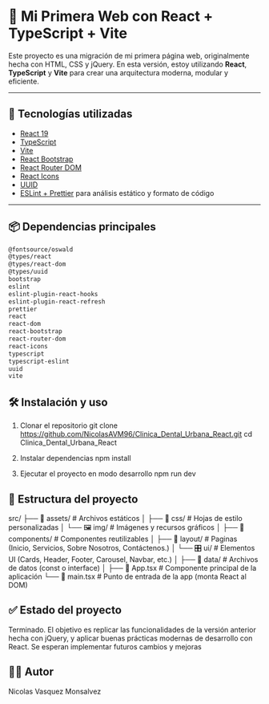 # 🧩 Mi Primera Web con React + TypeScript + Vite

Este proyecto es una migración de mi primera página web, originalmente hecha con HTML, CSS y jQuery. En esta versión, estoy utilizando **React**, **TypeScript** y **Vite** para crear una arquitectura moderna, modular y eficiente.

---

## 🚀 Tecnologías utilizadas

- [React 19](https://react.dev/)
- [TypeScript](https://www.typescriptlang.org/)
- [Vite](https://vitejs.dev/)
- [React Bootstrap](https://react-bootstrap.github.io/)
- [React Router DOM](https://reactrouter.com/)
- [React Icons](https://react-icons.github.io/react-icons/)
- [UUID](https://github.com/uuidjs/uuid)
- [ESLint + Prettier](https://eslint.org/) para análisis estático y formato de código

---

## 📦 Dependencias principales

```bash
@fontsource/oswald
@types/react
@types/react-dom
@types/uuid
bootstrap
eslint
eslint-plugin-react-hooks
eslint-plugin-react-refresh
prettier
react
react-dom
react-bootstrap
react-router-dom
react-icons
typescript
typescript-eslint
uuid
vite
```

## 🛠️ Instalación y uso
1. Clonar el repositorio
git clone https://github.com/NicolasAVM96/Clinica_Dental_Urbana_React.git
cd Clinica_Dental_Urbana_React

2. Instalar dependencias
npm install

3. Ejecutar el proyecto en modo desarrollo
npm run dev

## 📁 Estructura del proyecto
src/
├── 📁 assets/          # Archivos estáticos
│   ├── 🎨 css/         # Hojas de estilo personalizadas
│   └── 🖼️ img/         # Imágenes y recursos gráficos
│
├── 📁 components/      # Componentes reutilizables
│   ├── 🧩 layout/      # Paginas (Inicio, Servicios, Sobre Nosotros, Contáctenos.)
│   └── 🎛️ ui/          # Elementos UI (Cards, Header, Footer, Carousel, Navbar, etc.)
│
├── 📁 data/            # Archivos de datos (const o interface)
│
├── 🧠 App.tsx          # Componente principal de la aplicación
└── 🚀 main.tsx         # Punto de entrada de la app (monta React al DOM)


## ✅ Estado del proyecto
Terminado. El objetivo es replicar las funcionalidades de la versión anterior hecha con jQuery, y aplicar buenas prácticas modernas de desarrollo con React.
Se esperan implementar futuros cambios y mejoras

## 🧑‍💻 Autor
Nicolas Vasquez Monsalvez